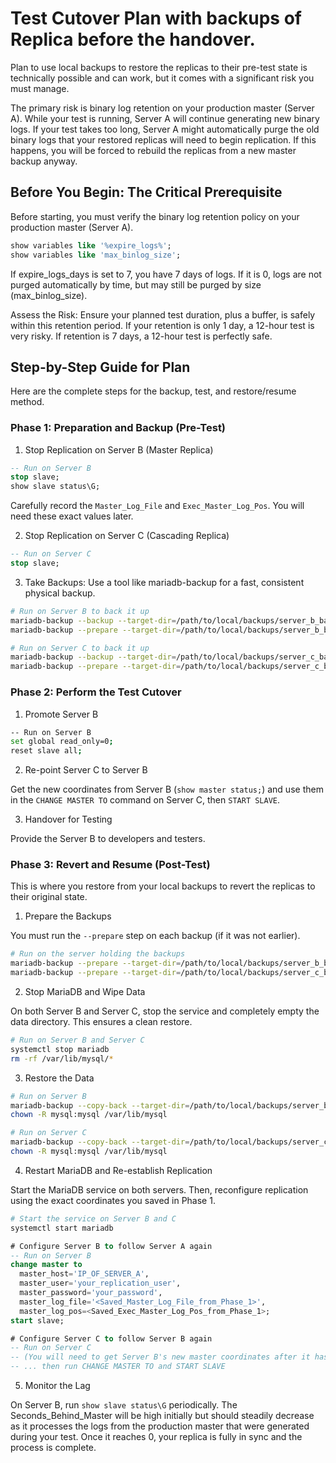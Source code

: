 # Test Cutover Plan with backups of Replica before the handover.

Plan to use local backups to restore the replicas to their pre-test state is technically possible and can work, but it comes with a significant risk you must manage.

The primary risk is binary log retention on your production master (Server A). While your test is running, Server A will continue generating new binary logs. If your test takes too long, Server A might automatically purge the old binary logs that your restored replicas will need to begin replication. If this happens, you will be forced to rebuild the replicas from a new master backup anyway.

## Before You Begin: The Critical Prerequisite

Before starting, you must verify the binary log retention policy on your production master (Server A).

```sql
show variables like '%expire_logs%';
show variables like 'max_binlog_size';
```

If expire_logs_days is set to 7, you have 7 days of logs. If it is 0, logs are not purged automatically by time, but may still be purged by size (max_binlog_size).

Assess the Risk: Ensure your planned test duration, plus a buffer, is safely within this retention period. If your retention is only 1 day, a 12-hour test is very risky. If retention is 7 days, a 12-hour test is perfectly safe.

## Step-by-Step Guide for Plan

Here are the complete steps for the backup, test, and restore/resume method.

### Phase 1: Preparation and Backup (Pre-Test)

1. Stop Replication on Server B (Master Replica)

```sql
-- Run on Server B
stop slave;
show slave status\G;
```

Carefully record the `Master_Log_File` and `Exec_Master_Log_Pos`. You will need these exact values later.

2. Stop Replication on Server C (Cascading Replica)

```sql
-- Run on Server C
stop slave;
```

3. Take Backups: Use a tool like mariadb-backup for a fast, consistent physical backup.

```sh
# Run on Server B to back it up
mariadb-backup --backup --target-dir=/path/to/local/backups/server_b_backup --user=root --password
mariadb-backup --prepare --target-dir=/path/to/local/backups/server_b_backup

# Run on Server C to back it up
mariadb-backup --backup --target-dir=/path/to/local/backups/server_c_backup --user=root --password
mariadb-backup --prepare --target-dir=/path/to/local/backups/server_c_backup
```

### Phase 2: Perform the Test Cutover

1. Promote Server B

```sh
-- Run on Server B
set global read_only=0;
reset slave all;
```

2. Re-point Server C to Server B

Get the new coordinates from Server B (`show master status;`) and use them in the `CHANGE MASTER TO` command on Server C, then `START SLAVE`.

3. Handover for Testing

Provide the Server B to developers and testers.

### Phase 3: Revert and Resume (Post-Test)

This is where you restore from your local backups to revert the replicas to their original state.

1. Prepare the Backups

You must run the `--prepare` step on each backup (if it was not earlier).

```sh
# Run on the server holding the backups
mariadb-backup --prepare --target-dir=/path/to/local/backups/server_b_backup
mariadb-backup --prepare --target-dir=/path/to/local/backups/server_c_backup
```

2. Stop MariaDB and Wipe Data

On both Server B and Server C, stop the service and completely empty the data directory. This ensures a clean restore.

```sh
# Run on Server B and Server C
systemctl stop mariadb
rm -rf /var/lib/mysql/*
```

3. Restore the Data

```sh
# Run on Server B
mariadb-backup --copy-back --target-dir=/path/to/local/backups/server_b_backup
chown -R mysql:mysql /var/lib/mysql

# Run on Server C
mariadb-backup --copy-back --target-dir=/path/to/local/backups/server_c_backup
chown -R mysql:mysql /var/lib/mysql
```

4. Restart MariaDB and Re-establish Replication

Start the MariaDB service on both servers. Then, reconfigure replication using the exact coordinates you saved in Phase 1.

```sh
# Start the service on Server B and C
systemctl start mariadb
```

```sql
# Configure Server B to follow Server A again
-- Run on Server B
change master to
  master_host='IP_OF_SERVER_A',
  master_user='your_replication_user',
  master_password='your_password',
  master_log_file='<Saved_Master_Log_File_from_Phase_1>',
  master_log_pos=<Saved_Exec_Master_Log_Pos_from_Phase_1>;
start slave;

# Configure Server C to follow Server B again
-- Run on Server C
-- (You will need to get Server B's new master coordinates after it has started replicating)
-- ... then run CHANGE MASTER TO and START SLAVE
```

5. Monitor the Lag

On Server B, run `show slave status\G` periodically. The Seconds_Behind_Master will be high initially but should steadily decrease as it processes the logs from the production master that were generated during your test. Once it reaches 0, your replica is fully in sync and the process is complete.
